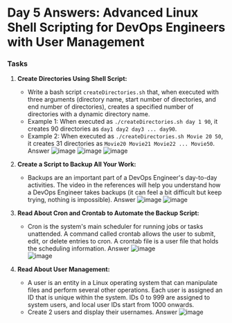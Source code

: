 
# Day 5 Answers: Advanced Linux Shell Scripting for DevOps Engineers with User Management

### Tasks

1. **Create Directories Using Shell Script:**
   - Write a bash script `createDirectories.sh` that, when executed with three arguments (directory name, start number of directories, and end number of directories), creates a specified number of directories with a dynamic directory name.
   - Example 1: When executed as `./createDirectories.sh day 1 90`, it creates 90 directories as `day1 day2 day3 ... day90`.
   - Example 2: When executed as `./createDirectories.sh Movie 20 50`, it creates 31 directories as `Movie20 Movie21 Movie22 ... Movie50`.
   Answer
   ![image](https://github.com/Bhavin213/90DaysOfDevOps/blob/master/image/task%201.png)
   ![image](https://github.com/Bhavin213/90DaysOfDevOps/blob/master/image/task%201-2.png)
   ![image](https://github.com/Bhavin213/90DaysOfDevOps/blob/master/image/task%201-3.png)   

2. **Create a Script to Backup All Your Work:**
   - Backups are an important part of a DevOps Engineer's day-to-day activities. The video in the references will help you understand how a DevOps Engineer takes backups (it can feel a bit difficult but keep trying, nothing is impossible).
   Answer
   ![image](https://github.com/Bhavin213/90DaysOfDevOps/blob/master/image/task%202.png)
   ![image](https://github.com/Bhavin213/90DaysOfDevOps/blob/master/image/task%202-1.png)

3. **Read About Cron and Crontab to Automate the Backup Script:**
   - Cron is the system's main scheduler for running jobs or tasks unattended. A command called crontab allows the user to submit, edit, or delete entries to cron. A crontab file is a user file that holds the scheduling information.
   Answer
   ![image](https://github.com/Bhavin213/90DaysOfDevOps/blob/master/image/task%203.png)   
   ![image](https://github.com/Bhavin213/90DaysOfDevOps/blob/master/image/task%203-1.png) 

4. **Read About User Management:**
   - A user is an entity in a Linux operating system that can manipulate files and perform several other operations. Each user is assigned an ID that is unique within the system. IDs 0 to 999 are assigned to system users, and local user IDs start from 1000 onwards.
   - Create 2 users and display their usernames.
   Answer
   ![image](https://github.com/Bhavin213/90DaysOfDevOps/blob/master/image/task%204.png)   